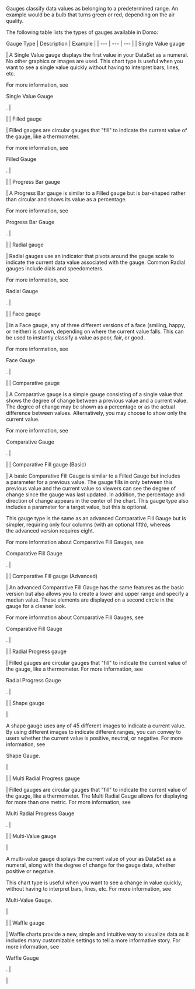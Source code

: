 

Gauges classify data values as belonging to a predetermined range. An example would be a bulb that turns green or red, depending on the air quality.


 The following table lists the types of gauges available in Domo:


 Gauge Type
  |
 Description
  |
 Example
  |
| --- | --- | --- |
|
 Single Value gauge

|
 A Single Value gauge displays the first value in your DataSet as a numeral. No other graphics or images are used. This chart type is useful when you want to see a single value quickly without having to interpret bars, lines, etc.


 For more information, see

Single Value Gauge

.
  |

|
|
 Filled gauge

|
 Filled gauges are circular gauges that "fill" to indicate the current value of the gauge, like a thermometer.


 For more information, see

Filled Gauge

.
  |

|
|
 Progress Bar gauge

|
 A Progress Bar gauge is similar to a Filled gauge but is bar-shaped rather than circular and shows its value as a percentage.


 For more information, see

Progress Bar Gauge

.
  |

|
|
 Radial gauge

|
 Radial gauges use an indicator that pivots around the gauge scale to indicate the current data value associated with the gauge. Common Radial gauges include dials and speedometers.


 For more information, see

Radial Gauge

.
  |

|
|
 Face gauge

|
 In a Face gauge, any of three different versions of a face (smiling, happy, or neither) is shown, depending on where the current value falls. This can be used to instantly classify a value as poor, fair, or good.


 For more information, see

Face Gauge

.
  |

|
|
 Comparative gauge

|
 A Comparative gauge is a simple gauge consisting of a single value that shows the degree of change between a previous value and a current value. The degree of change may be shown as a percentage or as the actual difference between values. Alternatively, you may choose to show only the current value.


 For more information, see

Comparative Gauge

.
  |

|
|
 Comparative Fill gauge (Basic)

|
 A basic Comparative Fill Gauge is similar to a Filled Gauge but includes a parameter for a previous value. The gauge fills in only between this previous value and the current value so viewers can see the degree of change since the gauge was last updated. In addition, the percentage and direction of change appears in the center of the chart. This gauge type also includes a parameter for a target value, but this is optional.


 This gauge type is the same as an advanced Comparative Fill Gauge but is simpler, requiring only four columns (with an optional fifth), whereas the advanced version requires eight.


 For more information about Comparative Fill Gauges, see

Comparative Fill Gauge

.
  |

|
|
 Comparative Fill gauge (Advanced)

|
 An advanced Comparative Fill Gauge has the same features as the basic version but also allows you to create a lower and upper range and specify a median value. These elements are displayed on a second circle in the gauge for a cleaner look.


 For more information about Comparative Fill Gauges, see

Comparative Fill Gauge

.
  |

|
|
 Radial Progress gauge

|
 Filled gauges are circular gauges that "fill" to indicate the current value of the gauge, like a thermometer. For more information, see

Radial Progress Gauge

.
  |

|
|
 Shape gauge

|

A shape gauge uses any of 45 different images to indicate a current value. By using different images to indicate different ranges, you can convey to users whether the current value is positive, neutral, or negative. For more information, see

Shape Gauge.


 |

|
|
 Multi Radial Progress gauge

|
 Filled gauges are circular gauges that "fill" to indicate the current value of the gauge, like a thermometer. The Multi Radial Gauge allows for displaying for more than one metric. For more information, see

Multi Radial Progress Gauge

.
  |

|
|
 Multi-Value gauge

|

A multi-value gauge displays the current value of your as DataSet as a numeral, along with the degree of change for the gauge data, whether positive or negative.


 This chart type is useful when you want to see a change in value quickly, without having to interpret bars, lines, etc. For more information, see

Multi-Value Gauge.


 |

|
|
 Waffle gauge

|
 Waffle charts provide a new, simple and intuitive way to visualize data as it includes many customizable settings to tell a more informative story. For more information, see

Waffle Gauge

.
  |

|


